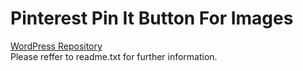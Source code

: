 Pinterest Pin It Button For Images
=============
[WordPress Repository](http://wordpress.org/extend/plugins/pinterest-pin-it-button-for-images/)  
Please reffer to readme.txt for further information.
